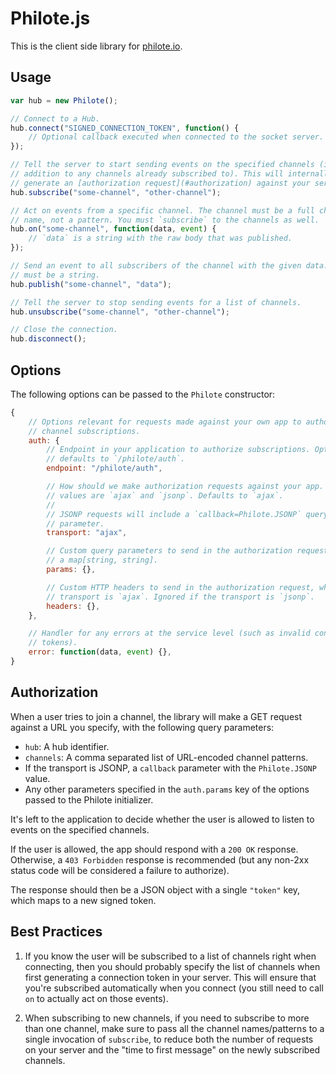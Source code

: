 # Philote.js

This is the client side library for [philote.io](https://philote.io).

## Usage

``` js
var hub = new Philote();

// Connect to a Hub.
hub.connect("SIGNED_CONNECTION_TOKEN", function() {
    // Optional callback executed when connected to the socket server.
});

// Tell the server to start sending events on the specified channels (in
// addition to any channels already subscribed to). This will internally
// generate an [authorization request](#authorization) against your server.
hub.subscribe("some-channel", "other-channel");

// Act on events from a specific channel. The channel must be a full channel
// name, not a pattern. You must `subscribe` to the channels as well.
hub.on("some-channel", function(data, event) {
    // `data` is a string with the raw body that was published.
});

// Send an event to all subscribers of the channel with the given data. `data`
// must be a string.
hub.publish("some-channel", "data");

// Tell the server to stop sending events for a list of channels.
hub.unsubscribe("some-channel", "other-channel");

// Close the connection.
hub.disconnect();
```

## Options

The following options can be passed to the `Philote` constructor:

``` js
{
    // Options relevant for requests made against your own app to authorize new
    // channel subscriptions.
    auth: {
        // Endpoint in your application to authorize subscriptions. Optional,
        // defaults to `/philote/auth`.
        endpoint: "/philote/auth",

        // How should we make authorization requests against your app. Valid
        // values are `ajax` and `jsonp`. Defaults to `ajax`.
        //
        // JSONP requests will include a `callback=Philote.JSONP` query
        // parameter.
        transport: "ajax",

        // Custom query parameters to send in the authorization request. Must be
        // a map[string, string].
        params: {},

        // Custom HTTP headers to send in the authorization request, when the
        // transport is `ajax`. Ignored if the transport is `jsonp`.
        headers: {},
    },

    // Handler for any errors at the service level (such as invalid connection
    // tokens).
    error: function(data, event) {},
}
```

## Authorization

When a user tries to join a channel, the library will make a GET request against
a URL you specify, with the following query parameters:

* `hub`: A hub identifier.
* `channels`: A comma separated list of URL-encoded channel patterns.
* If the transport is JSONP, a `callback` parameter with the `Philote.JSONP`
  value.
* Any other parameters specified in the `auth.params` key of the options passed
  to the Philote initializer.

It's left to the application to decide whether the user is allowed to listen to
events on the specified channels.

If the user is allowed, the app should respond with a `200 OK` response.
Otherwise, a `403 Forbidden` response is recommended (but any non-2xx status
code will be considered a failure to authorize).

The response should then be a JSON object with a single `"token"` key, which
maps to a new signed token.

## Best Practices

1. If you know the user will be subscribed to a list of channels right when
   connecting, then you should probably specify the list of channels when first
   generating a connection token in your server. This will ensure that you're
   subscribed automatically when you connect (you still need to call `on` to
   actually act on those events).

1. When subscribing to new channels, if you need to subscribe to more than one
   channel, make sure to pass all the channel names/patterns to a single
   invocation of `subscribe`, to reduce both the number of requests on your
   server and the "time to first message" on the newly subscribed channels.
